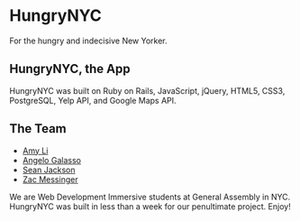 HungryNYC
==========

For the hungry and indecisive New Yorker.

## HungryNYC, the App

HungryNYC was built on Ruby on Rails, JavaScript, jQuery, HTML5, CSS3, PostgreSQL, Yelp API, and Google Maps API.

## The Team
* [Amy Li](https://github.com/amyyli)
* [Angelo Galasso](https://github.com/AngeloG1)
* [Sean Jackson](https://github.com/sjackson44)
* [Zac Messinger](https://github.com/zmess24)

We are Web Development Immersive students at General Assembly in NYC. HungryNYC was built in less than a week for our penultimate project. Enjoy!
